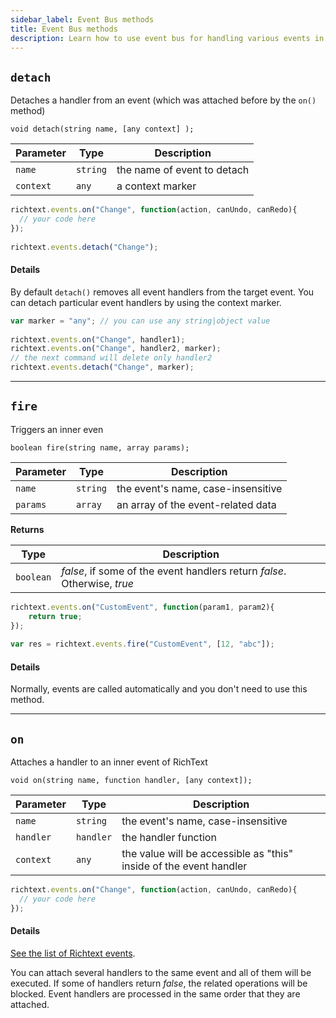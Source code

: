 ```yaml
---
sidebar_label: Event Bus methods
title: Event Bus methods
description: Learn how to use event bus for handling various events in DHTMLX Rich Text Editor.
---
```



## `detach`

Detaches a handler from an event (which was attached before by the `on()` method)

`void detach(string name, [any context] );`

| Parameter | Type     | Description                 |
| --------- | -------- | --------------------------- |
| `name`    | `string` | the name of event to detach |
| `context` | `any`    | a context marker            |

```js 
richtext.events.on("Change", function(action, canUndo, canRedo){
  // your code here
});
 
richtext.events.detach("Change");
```

#### Details

By default `detach()` removes all event handlers from the target event. You can detach particular event handlers by using the context marker.

```js 
var marker = "any"; // you can use any string|object value
 
richtext.events.on("Change", handler1);
richtext.events.on("Change", handler2, marker);
// the next command will delete only handler2
richtext.events.detach("Change", marker);
```
___

## `fire`

Triggers an inner even

`boolean fire(string name, array params);`

| Parameter | Type     | Description                        |
| --------- | -------- | ---------------------------------- |
| `name`    | `string` | the event's name, case-insensitive |
| `params`  | `array`  | an array of the event-related data |

**Returns**

| Type      | Description                                                              |
| --------- | ------------------------------------------------------------------------ |
| `boolean` | *false*, if some of the event handlers return *false*. Otherwise, *true* |

```js 
richtext.events.on("CustomEvent", function(param1, param2){
    return true;
});
 
var res = richtext.events.fire("CustomEvent", [12, "abc"]);
```

#### Details
Normally, events are called automatically and you don't need to use this method.
___

## `on`

Attaches a handler to an inner event of RichText

`void on(string name, function handler, [any context]);`

| Parameter | Type      | Description                                                        |
| --------- | --------- | ------------------------------------------------------------------ |
| `name`    | `string`  | the event's name, case-insensitive                                 |
| `handler` | `handler` | the handler function                                               |
| `context` | `any`     | the value will be accessible as "this" inside of the event handler |

```js 
richtext.events.on("Change", function(action, canUndo, canRedo){
  // your code here
});
```

#### Details

[See the list of Richtext events](api/events.md). 

You can attach several handlers to the same event and all of them will be executed. If some of handlers return *false*, the related operations will be blocked. Event handlers are processed in the same order that they are attached.